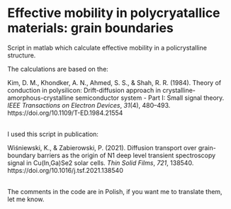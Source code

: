 # Effective mobility in polycryatallice materials: grain boundaries
Script in matlab which calculate effective mobility in a policrystalline structure.

The calculations are based on the:
<div class="csl-entry">Kim, D. M., Khondker, A. N., Ahmed, S. S., &#38; Shah, R. R. (1984). Theory of conduction in polysilicon: Drift-diffusion approach in crystalline-amorphous-crystalline semiconductor system - Part I: Small signal theory. <i>IEEE Transactions on Electron Devices</i>, <i>31</i>(4), 480–493. https://doi.org/10.1109/T-ED.1984.21554</div>

\
I used this script in publication:

<div class="csl-entry">Wiśniewski, K., &#38; Zabierowski, P. (2021). Diffusion transport over grain-boundary barriers as the origin of N1 deep level transient spectroscopy signal in Cu(In,Ga)Se2 solar cells. <i>Thin Solid Films</i>, <i>721</i>, 138540. https://doi.org/10.1016/j.tsf.2021.138540</div>

\
The comments in the code are in Polish, if you want me to translate them, let me know. 
